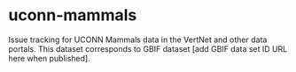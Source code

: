 # uconn-mammals
Issue tracking for UCONN Mammals data in the VertNet and other data portals. This dataset corresponds to GBIF dataset [add GBIF data set ID URL here when published].
